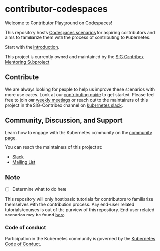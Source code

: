 # contributor-codespaces

Welcome to Contributor Playground on Codespaces!

This repository hosts [Codespaces scenarios](https://kubernetes-sig/contributor-codespaces) for aspiring contributors and aims to familiarize them with the process of contributing to Kubernetes.

Start with the [introduction](Scenario-setup-linux/intro.md).

This project is currently owned and maintained by the [SIG Contribex Mentoring Subproject](https://github.com/kubernetes/community/tree/master/mentoring)

## Contribute

We are always looking for people to help us improve these  scenarios with more use cases. Look at our [contributing guide](CONTRIBUTING.md) to get started.
Please feel free to join our [weekly meetings](https://github.com/kubernetes/community/tree/master/sig-contributor-experience#mentoring) or reach out to the maintainers of this project in the SIG-Contribex channel on [kubernetes slack](slack.k8s.io).

## Community, Discussion, and Support

Learn how to engage with the Kubernetes community on the [community page](http://kubernetes.io/community/).

You can reach the maintainers of this project at:

- [Slack](http://slack.k8s.io/)
- [Mailing List](https://groups.google.com/forum/#!forum/kubernetes-dev)

## Note
 
- [ ] Determine what to do here

This repository will only host basic tutorials for contributors to familiarize themselves with the contribution process. Any end-user related tutorials/courses is out of the purview of this repository. End-user related scenarios may be found [here](https://www.katacoda.com/courses/kubernetes). 

### Code of conduct

Participation in the Kubernetes community is governed by the [Kubernetes Code of Conduct](code-of-conduct.md).

[owners]: https://git.k8s.io/community/contributors/guide/owners.md
[Creative Commons 4.0]: https://git.k8s.io/website/LICENSE
